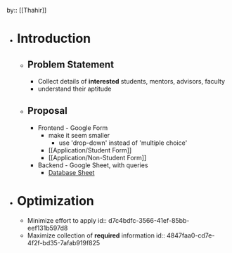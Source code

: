 by:: [[Thahir]]

- # Introduction
	- ## Problem Statement
		- Collect details of **interested** students, mentors, advisors, faculty
		- understand their aptitude
	- ## Proposal
		- Frontend - Google Form
			- make it seem smaller
				- use 'drop-down' instead of 'multiple choice'
			- [[Application/Student Form]]
			- [[Application/Non-Student Form]]
		- Backend - Google Sheet, with queries
			- [Database Sheet](https://docs.google.com/spreadsheets/d/1WsMosP6WaifrDsTaMuZUlEP8MSYP1nfTyKh9x7q4ads/edit?usp=sharing)
- # Optimization
	- Minimize effort to apply
	  id:: d7c4bdfc-3566-41ef-85bb-eef131b597d8
	- Maximize collection of **required** information
	  id:: 4847faa0-cd7e-4f2f-bd35-7afab919f825